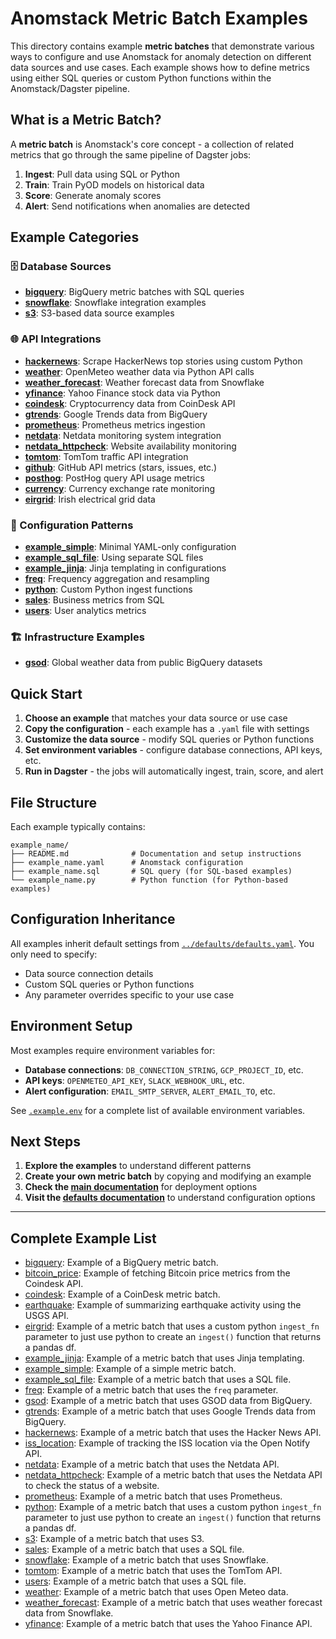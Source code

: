 # Anomstack Metric Batch Examples

This directory contains example **metric batches** that demonstrate various ways to configure and use Anomstack for anomaly detection on different data sources and use cases. Each example shows how to define metrics using either SQL queries or custom Python functions within the Anomstack/Dagster pipeline.

## What is a Metric Batch?

A **metric batch** is Anomstack's core concept - a collection of related metrics that go through the same pipeline of Dagster jobs:
1. **Ingest**: Pull data using SQL or Python
2. **Train**: Train PyOD models on historical data  
3. **Score**: Generate anomaly scores
4. **Alert**: Send notifications when anomalies are detected

## Example Categories

### 🗄️ Database Sources
- **[bigquery](bigquery/)**: BigQuery metric batches with SQL queries
- **[snowflake](snowflake/)**: Snowflake integration examples
- **[s3](s3/)**: S3-based data source examples

### 🌐 API Integrations  
- **[hackernews](hackernews/)**: Scrape HackerNews top stories using custom Python
- **[weather](weather/)**: OpenMeteo weather data via Python API calls
- **[weather_forecast](weather_forecast/)**: Weather forecast data from Snowflake
- **[yfinance](yfinance/)**: Yahoo Finance stock data via Python
- **[coindesk](coindesk/)**: Cryptocurrency data from CoinDesk API
- **[gtrends](gtrends/)**: Google Trends data from BigQuery
- **[prometheus](prometheus/)**: Prometheus metrics ingestion
- **[netdata](netdata/)**: Netdata monitoring system integration
- **[netdata_httpcheck](netdata_httpcheck/)**: Website availability monitoring
- **[tomtom](tomtom/)**: TomTom traffic API integration
- **[github](github/)**: GitHub API metrics (stars, issues, etc.)
- **[posthog](posthog/)**: PostHog query API usage metrics
- **[currency](currency/)**: Currency exchange rate monitoring
- **[eirgrid](eirgrid/)**: Irish electrical grid data

### 📝 Configuration Patterns
- **[example_simple](example_simple/)**: Minimal YAML-only configuration
- **[example_sql_file](example_sql_file/)**: Using separate SQL files
- **[example_jinja](example_jinja/)**: Jinja templating in configurations
- **[freq](freq/)**: Frequency aggregation and resampling
- **[python](python/)**: Custom Python ingest functions
- **[sales](sales/)**: Business metrics from SQL
- **[users](users/)**: User analytics metrics

### 🏗️ Infrastructure Examples
- **[gsod](gsod/)**: Global weather data from public BigQuery datasets

## Quick Start

1. **Choose an example** that matches your data source or use case
2. **Copy the configuration** - each example has a `.yaml` file with settings
3. **Customize the data source** - modify SQL queries or Python functions
4. **Set environment variables** - configure database connections, API keys, etc.
5. **Run in Dagster** - the jobs will automatically ingest, train, score, and alert

## File Structure

Each example typically contains:
```
example_name/
├── README.md              # Documentation and setup instructions
├── example_name.yaml      # Anomstack configuration
├── example_name.sql       # SQL query (for SQL-based examples)
└── example_name.py        # Python function (for Python-based examples)
```

## Configuration Inheritance

All examples inherit default settings from [`../defaults/defaults.yaml`](../defaults/defaults.yaml). You only need to specify:
- Data source connection details
- Custom SQL queries or Python functions  
- Any parameter overrides specific to your use case

## Environment Setup

Most examples require environment variables for:
- **Database connections**: `DB_CONNECTION_STRING`, `GCP_PROJECT_ID`, etc.
- **API keys**: `OPENMETEO_API_KEY`, `SLACK_WEBHOOK_URL`, etc.
- **Alert configuration**: `EMAIL_SMTP_SERVER`, `ALERT_EMAIL_TO`, etc.

See [`.example.env`](../../.example.env) for a complete list of available environment variables.

## Next Steps

1. **Explore the examples** to understand different patterns
2. **Create your own metric batch** by copying and modifying an example
3. **Check the [main documentation](../../README.md)** for deployment options
4. **Visit the [defaults documentation](../defaults/README.md)** to understand configuration options

---

## Complete Example List

- [bigquery](bigquery/): Example of a BigQuery metric batch.
- [bitcoin_price](bitcoin_price/): Example of fetching Bitcoin price metrics from the Coindesk API.
- [coindesk](coindesk/): Example of a CoinDesk metric batch.
- [earthquake](earthquake/): Example of summarizing earthquake activity using the USGS API.
- [eirgrid](eirgrid/): Example of a metric batch that uses a custom python `ingest_fn` parameter to just use python to create an `ingest()` function that returns a pandas df.
- [example_jinja](example_jinja/): Example of a metric batch that uses Jinja templating.
- [example_simple](example_simple/): Example of a simple metric batch.
- [example_sql_file](example_sql_file/): Example of a metric batch that uses a SQL file.
- [freq](freq/): Example of a metric batch that uses the `freq` parameter.
- [gsod](gsod/): Example of a metric batch that uses GSOD data from BigQuery.
- [gtrends](gtrends/): Example of a metric batch that uses Google Trends data from BigQuery.
- [hackernews](hackernews/): Example of a metric batch that uses the Hacker News API.
- [iss_location](iss_location/): Example of tracking the ISS location via the Open Notify API.
- [netdata](netdata/): Example of a metric batch that uses the Netdata API.
- [netdata_httpcheck](netdata_httpcheck/): Example of a metric batch that uses the Netdata API to check the status of a website.
- [prometheus](prometheus/): Example of a metric batch that uses Prometheus.
- [python](python/): Example of a metric batch that uses a custom python `ingest_fn` parameter to just use python to create an `ingest()` function that returns a pandas df.
- [s3](s3/): Example of a metric batch that uses S3.
- [sales](sales/): Example of a metric batch that uses a SQL file.
- [snowflake](snowflake/): Example of a metric batch that uses Snowflake.
- [tomtom](tomtom/): Example of a metric batch that uses the TomTom API.
- [users](users/): Example of a metric batch that uses a SQL file.
- [weather](weather/): Example of a metric batch that uses Open Meteo data.
- [weather_forecast](weather_forecast/): Example of a metric batch that uses weather forecast data from Snowflake.
- [yfinance](yfinance/): Example of a metric batch that uses the Yahoo Finance API.
